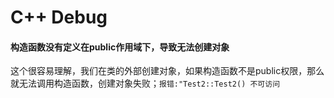 # C++ Debug

#### 构造函数没有定义在public作用域下，导致无法创建对象

这个很容易理解，我们在类的外部创建对象，如果构造函数不是public权限，那么就无法调用构造函数，创建对象失败；`报错:"Test2::Test2() 不可访问`
